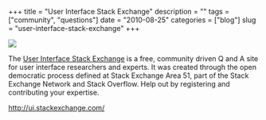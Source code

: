 +++
title = "User Interface Stack Exchange"
description = ""
tags = ["community", "questions"]
date = "2010-08-25"
categories = ["blog"]
slug = "user-interface-stack-exchange"
+++



  <div class="notebook-screenshot"><a href="http://ui.stackexchange.com/"><img src="http://media.konigi.com/bluga/wt4c7521f44d003_large.jpg"/></a></div><p>The <a href="http://ui.stackexchange.com/">User Interface Stack Exchange</a> is a free, community driven Q and A site for user interface researchers and experts. It was created through the open democratic process defined at Stack Exchange Area 51, part of the Stack Exchange Network and Stack Overflow. Help out by registering and contributing your expertise.</p>

    
  <a href="http://ui.stackexchange.com/">http://ui.stackexchange.com/</a>
